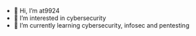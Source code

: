 - 👋 Hi, I’m at9924
- 👀 I’m interested in cybersecurity
- 🌱 I’m currently learning cybersecurity, infosec and pentesting

<!---
at9924/at9924 is a ✨ special ✨ repository because its `README.md` (this file) appears on your GitHub profile.
You can click the Preview link to take a look at your changes.
--->
